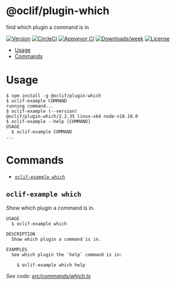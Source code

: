 # @oclif/plugin-which

find which plugin a command is in

[![Version](https://img.shields.io/npm/v/@oclif/plugin-which.svg)](https://npmjs.org/package/@oclif/plugin-which)
[![CircleCI](https://circleci.com/gh/oclif/plugin-which/tree/main.svg?style=shield)](https://circleci.com/gh/oclif/plugin-which/tree/main)
[![Appveyor CI](https://ci.appveyor.com/api/projects/status/github/oclif/plugin-which?branch=main&svg=true)](https://ci.appveyor.com/project/oclif/plugin-which/branch/main)
[![Downloads/week](https://img.shields.io/npm/dw/@oclif/plugin-which.svg)](https://npmjs.org/package/@oclif/plugin-which)
[![License](https://img.shields.io/npm/l/@oclif/plugin-which.svg)](https://github.com/oclif/plugin-which/blob/main/package.json)

<!-- toc -->

- [Usage](#usage)
- [Commands](#commands)
<!-- tocstop -->

# Usage

<!-- usage -->

```sh-session
$ npm install -g @oclif/plugin-which
$ oclif-example COMMAND
running command...
$ oclif-example (--version)
@oclif/plugin-which/2.2.35 linux-x64 node-v18.18.0
$ oclif-example --help [COMMAND]
USAGE
  $ oclif-example COMMAND
...
```

<!-- usagestop -->

# Commands

<!-- commands -->

- [`oclif-example which`](#oclif-example-which)

## `oclif-example which`

Show which plugin a command is in.

```
USAGE
  $ oclif-example which

DESCRIPTION
  Show which plugin a command is in.

EXAMPLES
  See which plugin the `help` command is in:

    $ oclif-example which help
```

_See code: [src/commands/which.ts](https://github.com/oclif/plugin-which/blob/2.2.35/src/commands/which.ts)_

<!-- commandsstop -->

